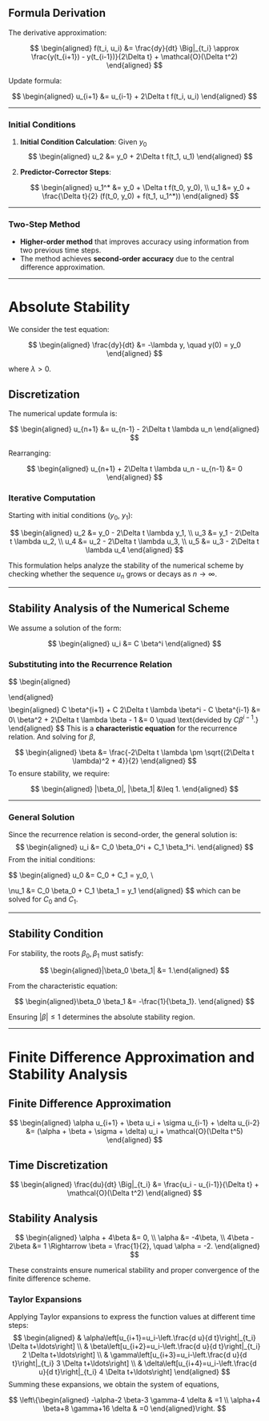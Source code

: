 ## Formula Derivation

The derivative approximation:

$$
\begin{aligned}
f(t_i, u_i) &= \frac{dy}{dt} \Big|_{t_i} \approx \frac{y(t_{i+1}) - y(t_{i-1})}{2\Delta t} + \mathcal{O}(\Delta t^2)
\end{aligned}
$$

Update formula:

$$
\begin{aligned}
u_{i+1} &= u_{i-1} + 2\Delta t f(t_i, u_i)
\end{aligned}
$$

---

### Initial Conditions

1. **Initial Condition Calculation**:
Given $y_0$
   $$
   \begin{aligned}
   u_2 &= y_0 + 2\Delta t f(t_1, u_1)
   \end{aligned}
   $$

2. **Predictor-Corrector Steps**:

   $$
   \begin{aligned}
   u_1^* &= y_0 + \Delta t f(t_0, y_0), \\
   u_1 &= y_0 + \frac{\Delta t}{2} (f(t_0, y_0) + f(t_1, u_1^*))
   \end{aligned}
   $$

---
### Two-Step Method

- **Higher-order method** that improves accuracy using information from two previous time steps.
- The method achieves **second-order accuracy** due to the central difference approximation.
---
# Absolute Stability

We consider the test equation:

$$
\begin{aligned}
\frac{dy}{dt} &= -\lambda y, \quad y(0) = y_0
\end{aligned}
$$

where $\lambda > 0$.

## Discretization

The numerical update formula is:

$$
\begin{aligned}
u_{n+1} &= u_{n-1} - 2\Delta t \lambda u_n
\end{aligned}
$$

Rearranging:

$$
\begin{aligned}
u_{n+1} + 2\Delta t \lambda u_n - u_{n-1} &= 0
\end{aligned}
$$

### Iterative Computation

Starting with initial conditions \($y_0$, $y_1$\):

$$
\begin{aligned}
   u_2 &= y_0 - 2\Delta t \lambda y_1, \\
   u_3 &= y_1 - 2\Delta t \lambda u_2, \\
   u_4 &= u_2 - 2\Delta t \lambda u_3, \\
   u_5 &= u_3 - 2\Delta t \lambda u_4
\end{aligned}
$$

This formulation helps analyze the stability of the numerical scheme by checking whether the sequence $u_n$ grows or decays as $n \to \infty$.

---
## Stability Analysis of the Numerical Scheme

We assume a solution of the form:

$$
\begin{aligned}
u_i &= C \beta^i
\end{aligned}
$$

### Substituting into the Recurrence Relation
$$
\begin{aligned}

\end{aligned}
$$
$$
\begin{aligned}
C \beta^{i+1} + C 2\Delta t \lambda \beta^i - C \beta^{i-1} &= 0\\
\beta^2 + 2\Delta t \lambda \beta - 1 &= 0 \quad \text{devided by $C \beta^{i-1}$.}
\end{aligned}
$$
This is a **characteristic equation** for the recurrence relation. And solving for $\beta$,

$$
\begin{aligned}
\beta &= \frac{-2\Delta t \lambda \pm \sqrt{(2\Delta t \lambda)^2 + 4}}{2}
\end{aligned}
$$
To ensure stability, we require:

$$
\begin{aligned}
|\beta_0|, |\beta_1| &\leq 1.
\end{aligned}
$$

---
### General Solution
Since the recurrence relation is second-order, the general solution is:
$$
\begin{aligned}
u_i &= C_0 \beta_0^i + C_1 \beta_1^i.
\end{aligned}
$$
From the initial conditions:

$$
\begin{aligned}
u_0 &= C_0 + C_1 = y_0, \\




   \nu_1 &= C_0 \beta_0 + C_1 \beta_1 = y_1
\end{aligned}
$$
which can be solved for $C_0$ and $C_1$.

---

## Stability Condition

For stability, the roots $\beta_0, \beta_1$ must satisfy:

$$
\begin{aligned}|\beta_0 \beta_1| &= 1.\end{aligned}
$$

From the characteristic equation:

$$
\begin{aligned}\beta_0 \beta_1 &= -\frac{1}{\beta_1}.
\end{aligned}
$$

Ensuring $|\beta| \leq 1$ determines the absolute stability region.

---
# Finite Difference Approximation and Stability Analysis

## Finite Difference Approximation

$$
\begin{aligned}
\alpha u_{i+1} + \beta u_i + \sigma u_{i-1} + \delta u_{i-2} &= (\alpha + \beta + \sigma + \delta) u_i + \mathcal{O}(\Delta t^5)
\end{aligned}
$$

## Time Discretization

$$
\begin{aligned}
\frac{du}{dt} \Big|_{t_i} &= \frac{u_i - u_{i-1}}{\Delta t} + \mathcal{O}(\Delta t^2)
\end{aligned}
$$

## Stability Analysis

$$
\begin{aligned}
\alpha + 4\beta &= 0, \\
\alpha &= -4\beta, \\
4\beta - 2\beta &= 1 \Rightarrow \beta = \frac{1}{2}, \quad \alpha = -2.
\end{aligned}
$$

These constraints ensure numerical stability and proper convergence of the finite difference scheme.
### Taylor Expansions
Applying Taylor expansions to express the function values at different time steps:
$$
\begin{aligned}
& \alpha\left[u_{i+1}=u_i-\left.\frac{d u}{d t}\right|_{t_i} \Delta t+\ldots\right] \\
& \beta\left[u_{i+2}=u_i-\left.\frac{d u}{d t}\right|_{t_i} 2 \Delta t+\ldots\right] \\
& \gamma\left[u_{i+3}=u_i-\left.\frac{d u}{d t}\right|_{t_i} 3 \Delta t+\ldots\right] \\
& \delta\left[u_{i+4}=u_i-\left.\frac{d u}{d t}\right|_{t_i} 4 \Delta t+\ldots\right]
\end{aligned}
$$
Summing these expansions, we obtain the system of equations,

$$
\left\{\begin{aligned}
-\alpha-2 \beta-3 \gamma-4 \delta & =1 \\
\alpha+4 \beta+8 \gamma+16 \delta & =0
\end{aligned}\right.
$$

